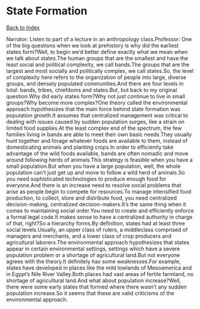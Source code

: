 # State Formation
[Back to Index](https://github.com/windows10010/tpoExtractor/blob/master/README.md)

Narrator: Listen to part of a lecture in an anthropology class.Professor: One of the big questions when we look at prehistory is why did the earliest states form?Well, to begin we’d better define exactly what we mean when we talk about states.The human groups that are the smallest and have the least social and political complexity, we call bands.The groups that are the largest and most socially and politically complex, we call states.So, the level of complexity here refers to the organization of people into large, diverse groups, and densely populated communities.And there are four levels in total: bands, tribes, chiefdoms and states.But, but back to my original question.Why did early states form?Why not just continue to live in small groups?Why become more complex?One theory called the environmental approach hypothesizes that the main force behind state formation was population growth.It assumes that centralized management was critical to dealing with issues caused by sudden population surges, like a strain on limited food supplies.At the least complex end of the spectrum, the few families living in bands are able to meet their own basic needs.They usually hunt together and forage whatever foods are available to them, instead of domesticating animals and planting crops.In order to efficiently take advantage of the wild foods available, bands are often nomadic and move around following herds of animals.This strategy is feasible when you have a small population.But when you have a large population, well, the whole population can’t just get up and move to follow a wild herd of animals.So you need sophisticated technologies to produce enough food for everyone.And there is an increase need to resolve social problems that arise as people begin to compete for resources.To manage intensified food production, to collect, store and distribute food, you need centralized decision-making, centralized decision-makers.It’s the same thing when it comes to maintaining social order.You need to create and efficiently enforce a formal legal code.It makes sense to have a centralized authority in charge of that, right?So a hierarchy forms.By definition, states had at least three social levels.Usually, an upper class of rulers, a middleclass comprised of managers and merchants, and a lower class of crop producers and agricultural laborers.The environmental approach hypothesizes that states appear in certain environmental settings, settings which have a severe population problem or a shortage of agricultural land.But not everyone agrees with the theory.It definitely has some weaknesses.For example, states have developed in places like the mild lowlands of Mesoamerica and in Egypt’s Nile River Valley.Both places had vast areas of fertile farmland, no shortage of agricultural land.And what about population increase?Well, there were some early states that formed where there wasn’t any sudden population increase.So it seems that these are valid criticisms of the environmental approach. 